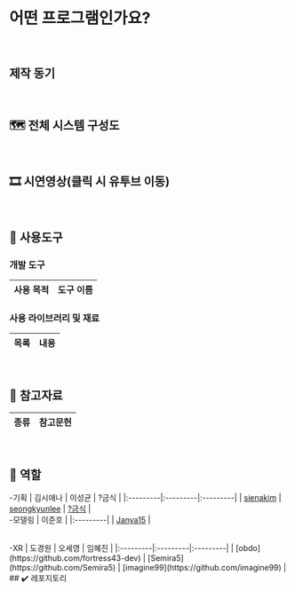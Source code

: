 # 어떤 프로그램인가요?


<br>

## 제작 동기


<br>

## 🗺️ 전체 시스템 구성도


<br>

## 🎞️ 시연영상(클릭 시 유투브 이동)

<br>

## 🔧 사용도구
### 개발 도구
| 사용 목적 | 도구 이름 |
|:---------|:---------|


### 사용 라이브러리 및 재료
| 목록 | 내용 |
|:---------|:---------|

<br>

## 📜 참고자료
| 종류 | 참고문헌 |
|:---------|:---------|

<br>

## 💪 역할
-기획
| 김시애나 | 이성균 | ?금식 | 
|:---------|:---------|:---------|
| [sienakim](https://github.com/sienakim) | [seongkyunlee](https://github.com/seongkyunlee) | [?금식](https://github.com) |
<br>
-모델링
| 이준호 |
|:---------|
| [Janya15](https://github.com/Janya15) |

<br>
-XR
| 도경원 | 오세영 | 임혜진 | 
|:---------|:---------|:---------|
| [obdo](https://github.com/fortress43-dev) | [Semira5](https://github.com/Semira5) | [imagine99](https://github.com/imagine99) |
<br>
## ✔️ 레포지토리
